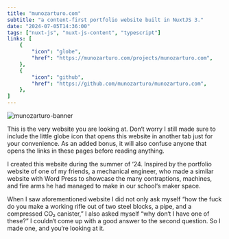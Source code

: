 ```yaml
---
title: "munozarturo.com"
subtitle: "a content-first portfolio website built in NuxtJS 3."
date: "2024-07-05T14:36:00"
tags: ["nuxt-js", "nuxt-js-content", "typescript"]
links: [
    {
        "icon": "globe",
        "href": "https://munozarturo.com/projects/munozarturo.com",
    },
    {
        "icon": "github",
        "href": "https://github.com/munozarturo/munozarturo.com",
    },
]
---
```


![munozarturo-banner](/assets/munozarturo/banner.png)

This is the very website you are looking at. Don&lsquo;t worry I still made sure to include the little globe icon that opens this website in another tab just for your convenience. As an added bonus, it will also confuse anyone that opens the links in these pages before reading anything.

I created this website during the summer of &lsquo;24. Inspired by the portfolio website of one of my friends, a mechanical engineer, who made a similar website with Word Press to showcase the many contraptions, machines, and fire arms he had managed to make in our school&lsquo;s maker space.

When I saw aforementioned website I did not only ask myself &ldquo;how the fuck do you make a working rifle out of two steel blocks, a pipe, and a compressed CO&#x2082; canister,&rdquo; I also asked myself &ldquo;why don&lsquo;t I have one of these?&rdquo; I couldn&lsquo;t come up with a good answer to the second question. So I made one, and you&lsquo;re looking at it.
